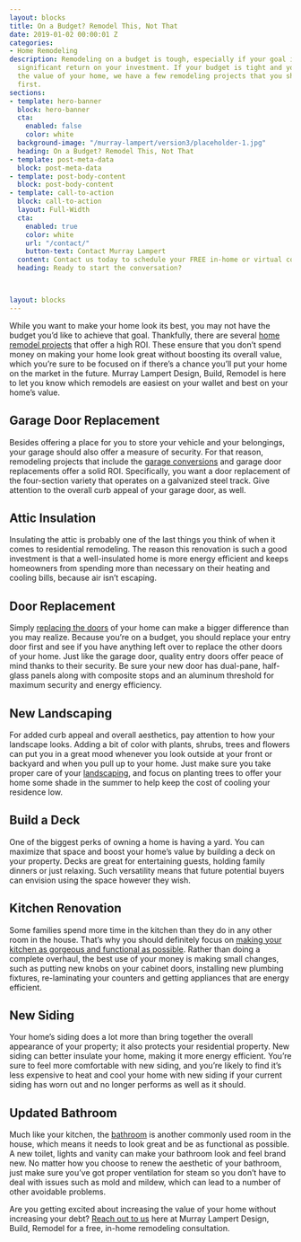 ```yaml
---
layout: blocks
title: On a Budget? Remodel This, Not That
date: 2019-01-02 00:00:01 Z
categories:
- Home Remodeling
description: Remodeling on a budget is tough, especially if your goal is to realize a
  significant return on your investment. If your budget is tight and you want to increase
  the value of your home, we have a few remodeling projects that you should look to
  first.
sections:
- template: hero-banner
  block: hero-banner
  cta:
    enabled: false
    color: white
  background-image: "/murray-lampert/version3/placeholder-1.jpg"
  heading: On a Budget? Remodel This, Not That
- template: post-meta-data
  block: post-meta-data
- template: post-body-content
  block: post-body-content
- template: call-to-action
  block: call-to-action
  layout: Full-Width
  cta:
    enabled: true
    color: white
    url: "/contact/"
    button-text: Contact Murray Lampert
  content: Contact us today to schedule your FREE in-home or virtual consultation.
  heading: Ready to start the conversation?



layout: blocks
---
```


While you want to make your home look its best, you may not have the budget you’d like to achieve that goal. Thankfully, there are several [home remodel projects](/san-diego-remodel-project-gallery) that offer a high ROI. These ensure that you don’t spend money on making your home look great without boosting its overall value, which you’re sure to be focused on if there’s a chance you’ll put your home on the market in the future. Murray Lampert Design, Build, Remodel is here to let you know which remodels are easiest on your wallet and best on your home’s value.

## Garage Door Replacement

Besides offering a place for you to store your vehicle and your belongings, your garage should also offer a measure of security. For that reason, remodeling projects that include the [garage conversions](/10-things-you-should-consider-when-converting-your-garage/) and garage door replacements offer a solid ROI. Specifically, you want a door replacement of the four-section variety that operates on a galvanized steel track. Give attention to the overall curb appeal of your garage door, as well.

## Attic Insulation

Insulating the attic is probably one of the last things you think of when it comes to residential remodeling. The reason this renovation is such a good investment is that a well-insulated home is more energy efficient and keeps homeowners from spending more than necessary on their heating and cooling bills, because air isn’t escaping.

## Door Replacement

Simply [replacing the doors](/infographic-whats-in-a-door-everything-you-need-to-know-to-pick-the-right-one/) of your home can make a bigger difference than you may realize. Because you’re on a budget, you should replace your entry door first and see if you have anything left over to replace the other doors of your home. Just like the garage door, quality entry doors offer peace of mind thanks to their security. Be sure your new door has dual-pane, half-glass panels along with composite stops and an aluminum threshold for maximum security and energy efficiency.

## New Landscaping

For added curb appeal and overall aesthetics, pay attention to how your landscape looks. Adding a bit of color with plants, shrubs, trees and flowers can put you in a great mood whenever you look outside at your front or backyard and when you pull up to your home. Just make sure you take proper care of your [landscaping](/brighten-up-your-yard-with-these-9-fall-landscaping-ideas/), and focus on planting trees to offer your home some shade in the summer to help keep the cost of cooling your residence low.

## Build a Deck

One of the biggest perks of owning a home is having a yard. You can maximize that space and boost your home’s value by building a deck on your property. Decks are great for entertaining guests, holding family dinners or just relaxing. Such versatility means that future potential buyers can envision using the space however they wish.

## Kitchen Renovation

Some families spend more time in the kitchen than they do in any other room in the house. That’s why you should definitely focus on [making your kitchen as gorgeous and functional as possible](/san-diego-kitchen-remodels). Rather than doing a complete overhaul, the best use of your money is making small changes, such as putting new knobs on your cabinet doors, installing new plumbing fixtures, re-laminating your counters and getting appliances that are energy efficient.

## New Siding

Your home’s siding does a lot more than bring together the overall appearance of your property; it also protects your residential property. New siding can better insulate your home, making it more energy efficient. You’re sure to feel more comfortable with new siding, and you’re likely to find it’s less expensive to heat and cool your home with new siding if your current siding has worn out and no longer performs as well as it should.

## Updated Bathroom

Much like your kitchen, the [bathroom](/san-diego-bathroom-remodels) is another commonly used room in the house, which means it needs to look great and be as functional as possible. A new toilet, lights and vanity can make your bathroom look and feel brand new. No matter how you choose to renew the aesthetic of your bathroom, just make sure you’ve got proper ventilation for steam so you don’t have to deal with issues such as mold and mildew, which can lead to a number of other avoidable problems.

Are you getting excited about increasing the value of your home without increasing your debt? [Reach out to us](/contact) here at Murray Lampert Design, Build, Remodel for a free, in-home remodeling consultation.
